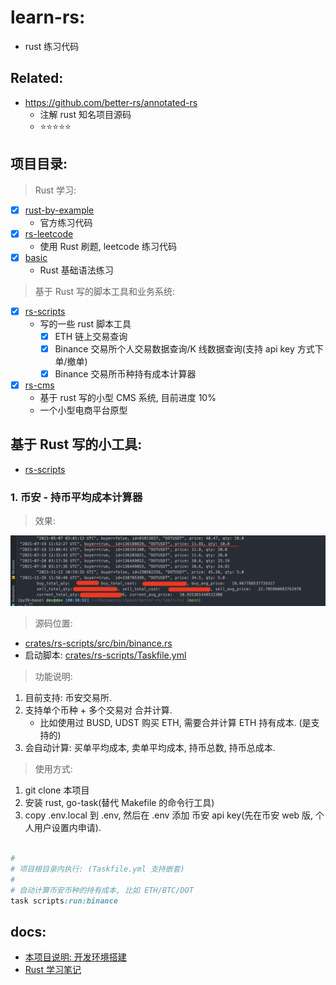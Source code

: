 # learn-rs:

- rust 练习代码

## Related:

- https://github.com/better-rs/annotated-rs
    - 注解 rust 知名项目源码
    - ⭐⭐⭐⭐⭐

## 项目目录:

> Rust 学习:

- [x] [rust-by-example](./crates/rust-by-example)
    - 官方练习代码
- [x] [rs-leetcode](./crates/rs-leetcode)
    - 使用 Rust 刷题, leetcode 练习代码
- [x] [basic](./crates/basic)
    - Rust 基础语法练习

> 基于 Rust 写的脚本工具和业务系统:

- [x] [rs-scripts](./crates/rs-scripts)
    - 写的一些 rust 脚本工具
        - [x] ETH 链上交易查询
        - [x] Binance 交易所个人交易数据查询/K 线数据查询(支持 api key 方式下单/撤单)
        - [x] Binance 交易所币种持有成本计算器
- [x] [rs-cms](./crates/rs-cms)
    - 基于 rust 写的小型 CMS 系统, 目前进度 10%
    - 一个小型电商平台原型

## 基于 Rust 写的小工具:

- [rs-scripts](./crates/rs-scripts)

### 1. 币安 - 持币平均成本计算器

> 效果:

![](docs/images/trade-avg.png)

> 源码位置:

- [crates/rs-scripts/src/bin/binance.rs](crates/rs-scripts/src/bin/binance.rs)
- 启动脚本: [crates/rs-scripts/Taskfile.yml](crates/rs-scripts/Taskfile.yml)

> 功能说明:

1. 目前支持: 币安交易所.
2. 支持单个币种 + 多个交易对 合并计算.
    - 比如使用过 BUSD, UDST 购买 ETH, 需要合并计算 ETH 持有成本. (是支持的)
3. 会自动计算: 买单平均成本, 卖单平均成本, 持币总数, 持币总成本.

> 使用方式:

1. git clone 本项目
2. 安装 rust, go-task(替代 Makefile 的命令行工具)
3. copy .env.local 到 .env, 然后在 .env 添加 币安 api key(先在币安 web 版, 个人用户设置内申请).

```ruby

#
# 项目根目录内执行: (Taskfile.yml 支持嵌套)
#
# 自动计算币安币种的持有成本, 比如 ETH/BTC/DOT 
task scripts:run:binance

```

## docs:

- [本项目说明: 开发环境搭建](./docs/dev.md)
- [Rust 学习笔记](./docs/README.md)


